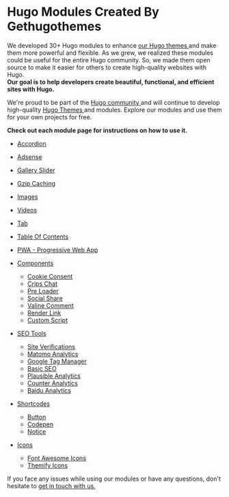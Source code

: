 # Hugo Modules Created By Gethugothemes 

We developed 30+ Hugo modules to enhance [our Hugo themes ](https://gethugothemes.com/) and make them more powerful and flexible. As we grew, we realized these modules could be useful for the entire Hugo community. So, we made them open source to make it easier for others to create high-quality websites with Hugo. <br>
**Our goal is to help developers create beautiful, functional, and efficient sites with Hugo.** 

We're proud to be part of the [ Hugo community ](https://gohugo.io/)  and will continue to develop high-quality [Hugo Themes ](https://gethugothemes.com/) and modules. Explore our modules and use them for your own projects for free.

**Check out each module page for instructions on how to use it.**



 * [Accordion](https://github.com/gethugothemes/hugo-modules/tree/master/accordion)
 * [Adsense](https://github.com/gethugothemes/hugo-modules/tree/master/adsense)
 * [Gallery Slider](https://github.com/gethugothemes/hugo-modules/tree/master/gallery-slider)
 * [Gzip Caching](https://github.com/gethugothemes/hugo-modules/tree/master/gzip-caching)
 * [Images](https://github.com/gethugothemes/hugo-modules/tree/master/images)
 * [Videos](https://github.com/gethugothemes/hugo-modules/tree/master/videos)
 * [Tab](https://github.com/gethugothemes/hugo-modules/tree/master/tab)
 * [Table Of Contents](https://github.com/gethugothemes/hugo-modules/tree/master/table-of-contents)
 * [PWA - Progressive Web App](https://github.com/gethugothemes/hugo-modules/tree/master/pwa)
 
 
 * [Components](https://github.com/gethugothemes/hugo-modules/tree/master/components)
 
   * [Cookie Consent](https://github.com/gethugothemes/hugo-modules/tree/master/components/cookie-consent)
   * [Crips Chat](https://github.com/gethugothemes/hugo-modules/tree/master/components/crisp-chat)
   * [Pre Loader](https://github.com/gethugothemes/hugo-modules/tree/master/components/preloader)
   * [Social Share](https://github.com/gethugothemes/hugo-modules/tree/master/components/social-share)
   * [Valine Comment](https://github.com/gethugothemes/hugo-modules/tree/master/components/valine-comment)
   * [Render Link](https://github.com/gethugothemes/hugo-modules/tree/master/components/render-link)
   * [Custom Script](https://github.com/gethugothemes/hugo-modules/tree/master/components/custom-script)
   
   
 * [SEO Tools](https://github.com/gethugothemes/hugo-modules/tree/master/seo-tools)
 
   * [Site Verifications](https://github.com/gethugothemes/hugo-modules/tree/master/seo-tools/site-verifications)
   * [Matomo Analytics](https://github.com/gethugothemes/hugo-modules/tree/master/seo-tools/matomo-analytics)
   * [Google Tag Manager](https://github.com/gethugothemes/hugo-modules/tree/master/seo-tools/google-tag-manager)
   * [Basic SEO](https://github.com/gethugothemes/hugo-modules/tree/master/seo-tools/basic-seo)
   * [Plausible Analytics](https://github.com/gethugothemes/hugo-modules/tree/master/seo-tools/plausible-analytics)
   * [Counter Analytics](https://github.com/gethugothemes/hugo-modules/tree/master/seo-tools/counter-analytics)
   * [Baidu Analytics](https://github.com/gethugothemes/hugo-modules/tree/master/seo-tools/baidu-analytics)
   
   
 * [Shortcodes](https://github.com/gethugothemes/hugo-modules/tree/master/shortcodes)
   * [Button](https://github.com/gethugothemes/hugo-modules/tree/master/shortcodes/button)
   * [Codepen](https://github.com/gethugothemes/hugo-modules/tree/master/shortcodes/codepen)
   * [Notice](https://github.com/gethugothemes/hugo-modules/tree/master/shortcodes/notice)
 
   
 * [Icons](https://github.com/gethugothemes/hugo-modules/tree/master/seo-tools)
   * [Font Awesome Icons](https://github.com/gethugothemes/hugo-modules/tree/master/icons/font-awesome)
   * [Themify Icons](https://github.com/gethugothemes/hugo-modules/tree/master/icons/themify-icons)
   
If you face any issues while using our modules or have any questions, don't hesitate to [ get in touch with us. ](https://gethugothemes.com/contact)

